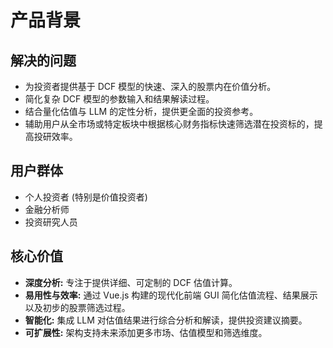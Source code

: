 # 产品背景

## 解决的问题
- 为投资者提供基于 DCF 模型的快速、深入的股票内在价值分析。
- 简化复杂 DCF 模型的参数输入和结果解读过程。
- 结合量化估值与 LLM 的定性分析，提供更全面的投资参考。
- 辅助用户从全市场或特定板块中根据核心财务指标快速筛选潜在投资标的，提高投研效率。

## 用户群体
- 个人投资者 (特别是价值投资者)
- 金融分析师
- 投资研究人员

## 核心价值
- **深度分析:** 专注于提供详细、可定制的 DCF 估值计算。
- **易用性与效率:** 通过 Vue.js 构建的现代化前端 GUI 简化估值流程、结果展示以及初步的股票筛选过程。
- **智能化:** 集成 LLM 对估值结果进行综合分析和解读，提供投资建议摘要。
- **可扩展性:** 架构支持未来添加更多市场、估值模型和筛选维度。

